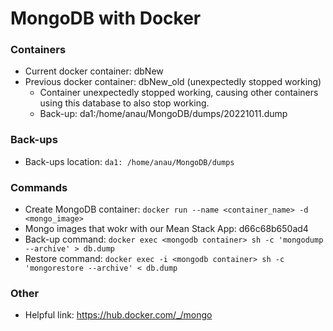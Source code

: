 
# MongoDB with Docker

### Containers
* Current docker container: dbNew
* Previous docker container: dbNew_old (unexpectedly stopped working)
  * Container unexpectedly stopped working, causing other containers using this database to also stop working. 
  * Back-up: da1:/home/anau/MongoDB/dumps/20221011.dump

### Back-ups
* Back-ups location: ```da1: /home/anau/MongoDB/dumps```

### Commands
* Create MongoDB container: ```docker run --name <container_name> -d <mongo_image>```
 * Mongo images that wokr with our Mean Stack App: d66c68b650ad4
* Back-up command: ```docker exec <mongodb container> sh -c 'mongodump --archive' > db.dump```
* Restore command: ```docker exec -i <mongodb container> sh -c 'mongorestore --archive' < db.dump```

### Other 
* Helpful link: https://hub.docker.com/_/mongo
